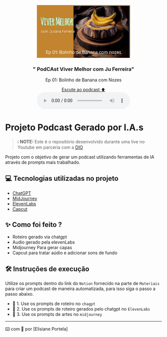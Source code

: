 <div align="center">
<img src="/assets/Capa podcast.jpeg" width="300" />
<h3>" PodCAst Viver Melhor com Ju Ferreira"</h3>
</p>
Ep 01: Bolinho de Banana com Nozes
</p>
<a href="/output/Ep01_bolinho_banana.mp4"/></a>
</div>

<div align="center">
<a href="./output/One_Web-A_saga_da_acessibilidade_digital.mp3">Escute ao podcast ⬆️</a>
</div>

<div align="center">
    <audio src="output/ep01_bolinho_banana.MP4" controls title="Pod Cast Viver Melhor:Episódio 01 _ bolinho de banana"></audio>
</div>

# Projeto Podcast Gerado por I.A.s


 > ℹ️ **NOTE:** Este é o repositório desenvolvido durante uma live no Youtube em parceria com a [DIO](https://dio.me)

Projeto com o objetivo de gerar um podcast utilizando ferramentas de IA através de prompts mais trabalhado.

## 💻 Tecnologias utilizadas no projeto

- [ChatGPT](https://chat.openai.com/) 
- [MidJourney](https://www.midjourney.com/app/)
- [ElevenLabs](https://beta.elevenlabs.io/)
- [Capcut](https://www.capcut.com/pt-br/)

## ✨ Como foi feito ?

- Roteiro gerado via chatgpt
- Audio gerado pela elevenLabs
- Midjourney Para gerar capas
- Capcut para tratar aúdio e adicionar sons de fundo


## 🛠️ Instruções de execução

Utilize os prompts dentro do link do `Notion` fornecido na parte de `Materiais` para criar um podcast de maneira automatizada, para isso siga o passo a passo abaixo.

- 🤖 1. Use os prompts de roteiro no `chagpt`
- 🤖 2. Use os prompts de roteiro gerados pelo chatgpt no  `ElevenLabs`
- 🤖 3. Use os prompts de artes no `midjourney`

---

⌨️ com 💜 por [Elisiane Portela]
